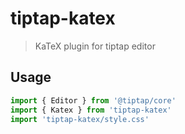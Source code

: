 # tiptap-katex

> KaTeX plugin for tiptap editor

## Usage

```js
import { Editor } from '@tiptap/core'
import { Katex } from 'tiptap-katex'
import 'tiptap-katex/style.css'
```